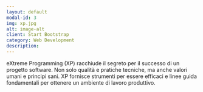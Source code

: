 ```yaml
---
layout: default
modal-id: 3
img: xp.jpg
alt: image-alt
client: Start Bootstrap
category: Web Development
description:
---
```

eXtreme Programming (XP) racchiude il segreto per il successo di un progetto software.
Non solo qualità e pratiche tecniche, ma anche valori umani e principi sani.
XP fornisce strumenti per essere efficaci e linee guida fondamentali per ottenere un ambiente di lavoro produttivo.
